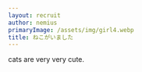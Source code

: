 ```yaml
---
layout: recruit
author: nemius
primaryImage: /assets/img/girl4.webp
title: ねこがいました
---
```


cats are very very cute.